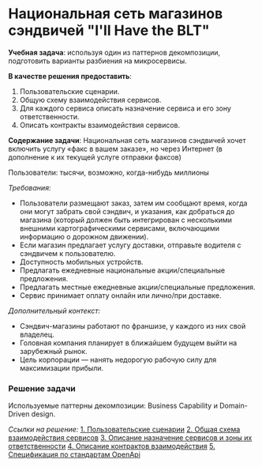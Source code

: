 # Национальная сеть магазинов сэндвичей "I'll Have the BLT"

**Учебная задача**: используя один из паттернов декомпозиции, подготовить варианты разбиения на микросервисы.

**В качестве решения предоставить**:
1. Пользовательские сценарии.
2. Общую схему взаимодействия сервисов.
3. Для каждого сервиса описать назначение сервиса и его зону ответственности.
4. Описать контракты взаимодействия сервисов.

**Содержание задачи**:
Национальная сеть магазинов сэндвичей хочет включить услугу «факс в вашем заказе», но через Интернет (в дополнение к их текущей услуге отправки факсов)

Пользователи: тысячи, возможно, когда-нибудь миллионы

*Требования:*
- Пользователи размещают заказ, затем им сообщают время, когда они могут забрать свой сэндвич, и указания, как добраться до магазина (который должен быть интегрирован с несколькими внешними картографическими сервисами, включающими информацию о дорожном движении).
- Если магазин предлагает услугу доставки, отправьте водителя с сэндвичем к пользователю.
- Доступность мобильных устройств.
- Предлагать ежедневные национальные акции/специальные предложения.
- Предлагать местные ежедневные акции/специальные предложения.
- Сервис принимает оплату онлайн или лично/при доставке.

*Дополнительный контекст:*
- Сэндвич-магазины работают по франшизе, у каждого из них свой владелец.
- Головная компания планирует в ближайшем будущем выйти на зарубежный рынок.
- Цель корпорации — нанять недорогую рабочую силу для максимизации прибыли.

### Решение задачи

Используемые паттерны декомпозиции: Business Capability и Domain-Driven design.

*Ссылки на решение:*
[1. Пользовательские сценарии][1]
[2. Общая схема взаимодействия сервисов][2]
[3. Описание назначение сервисов и зоны их ответственности][3]
[4. Описание контрактов взаимодействия][4]
[5. Спецификация по стандартам OpenApi][5]

[1]: https://github.com/Jony2Good/blt-microservice/blob/main/scenario.md "Пользовательские сценарии"
[2]: https://github.com/Jony2Good/blt-microservice/blob/main/interaction-schema.md "Общая схема взаимодействия сервисов"
[3]: https://github.com/Jony2Good/blt-microservice/blob/main/purpose-area.md "Описание назначение сервисов и зоны их ответственности"
[4]: https://github.com/Jony2Good/blt-microservice/blob/main/contracts.md " Описание контрактов взаимодействия"
[5]: https://github.com/Jony2Good/blt-microservice/blob/main/specification-openapi.yaml "Спецификация по стандартам OpenApi"
